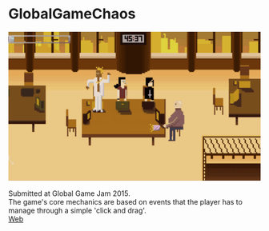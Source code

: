 # GlobalGameChaos

![Chaos](https://github.com/jrsanjuan/GlobalGameChaos/blob/master/Media/chaos.gif)

Submitted at Global Game Jam 2015.<br/>
The game's core mechanics are based on events that the player has to manage through a simple 'click and drag'.<br/>
[Web](https://v3.globalgamejam.org/2015/games/global-game-chaos)

